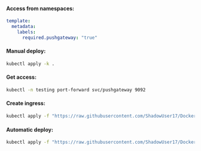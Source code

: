 #### Access from namespaces:
```yaml
template:
  metadata:
    labels:
      required.pushgateway: "true"
```

#### Manual deploy:
```bash
kubectl apply -k .
```

#### Get access:
```bash
kubectl -n testing port-forward svc/pushgateway 9092
```

#### Create ingress:
```bash
kubectl apply -f "https://raw.githubusercontent.com/ShadowUser17/DockerTemplates/master/K8S/prometheus-pushgateway/ingress-test.yml"
```

#### Automatic deploy:
```bash
kubectl apply -f "https://raw.githubusercontent.com/ShadowUser17/DockerTemplates/master/K8S/prometheus-pushgateway/fluxcd-deploy.yml"
```
